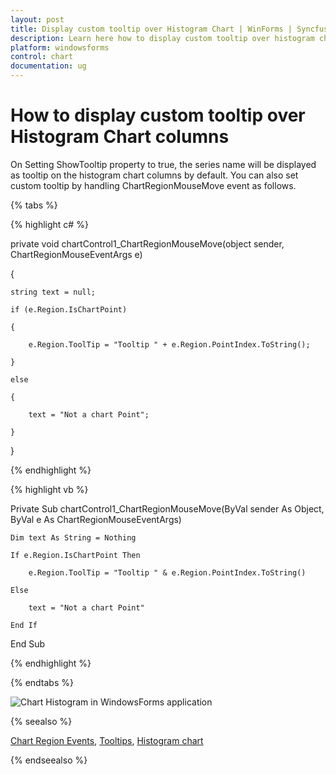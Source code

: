 ```yaml
---
layout: post
title: Display custom tooltip over Histogram Chart | WinForms | Syncfusion
description: Learn here how to display custom tooltip over histogram chart columns of Syncfusion WindowsForms Chart (Sfchart) control and more.
platform: windowsforms
control: chart
documentation: ug
---
```


# How to display custom tooltip over Histogram Chart columns

On Setting ShowTooltip property to true, the series name will be displayed as tooltip on the histogram chart columns by default. You can also set custom tooltip by handling ChartRegionMouseMove event as follows.

{% tabs %}

{% highlight c# %}

private void chartControl1_ChartRegionMouseMove(object sender, ChartRegionMouseEventArgs e)

{

    string text = null;

    if (e.Region.IsChartPoint)

    {

        e.Region.ToolTip = "Tooltip " + e.Region.PointIndex.ToString();

    }

    else

    {

        text = "Not a chart Point";

    }    

}

{% endhighlight %}

{% highlight vb %}

Private Sub chartControl1_ChartRegionMouseMove(ByVal sender As Object, ByVal e As ChartRegionMouseEventArgs)

    Dim text As String = Nothing

    If e.Region.IsChartPoint Then

        e.Region.ToolTip = "Tooltip " & e.Region.PointIndex.ToString()

    Else

        text = "Not a chart Point"

    End If

End Sub

{% endhighlight %}

{% endtabs %}	

![Chart Histogram in WindowsForms application](how-to-display-custom-tooltip-over-histogram-chart_images/windowsforms-charthistogram-chart.jpeg)

{% seealso %}

[Chart Region Events](/windowsforms/chart/chart-control-events#chart-region-events), [Tooltips](/windowsforms/chart/runtime-features#tooltips), [Histogram chart](/windowsforms/chart/chart-types#histogram-chart)

{% endseealso %}
